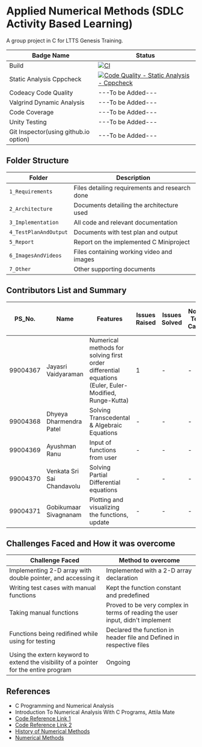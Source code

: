 # Applied Numerical Methods (SDLC Activity Based Learning)
A group project in C for LTTS Genesis Training.

Badge Name | Status |
-----------|---------|
Build |[![CI](https://github.com/99004368-Dhyeya/sdlc-practice/actions/workflows/main.yml/badge.svg)](https://github.com/99004368-Dhyeya/sdlc-practice/actions/workflows/main.yml)|
Static Analysis Cppcheck |[![Code Quality - Static Analysis - Cppcheck](https://github.com/99004368-Dhyeya/sdlc-practice/actions/workflows/cpp-check.yml/badge.svg)](https://github.com/99004368-Dhyeya/sdlc-practice/actions/workflows/cpp-check.yml)|
Codeacy Code Quality |---To be Added---|
Valgrind Dynamic Analysis |---To be Added---|
Code Coverage |---To be Added---|
Unity Testing |---To be Added---|
Git Inspector(using github.io option) |---To be Added---|

## Folder Structure
Folder               | Description
---------------------|---------------------------------------------------
`1_Requirements`     | Files detailing requirements and research done
`2_Architecture`     | Documents detailing the architecture used
`3_Implementation`   | All code and relevant documentation
`4_TestPlanAndOutput`| Documents with test plan and output
`5_Report`           | Report on the implemented C Miniproject
`6_ImagesAndVideos`  | Files containing working video and images
`7_Other`            | Other supporting documents

## Contributors List and Summary
| PS_No. | Name | Features | Issues Raised | Issues Solved | No. of Test Cases | No. of Test Cases Passing |
|-----|-----|-----|-----|-----|-----|-----|
| 99004367 | Jayasri Vaidyaraman | Numerical methods for solving first order differential equations (Euler, Euler-Modified, Runge-Kutta) | 1 | - | - | - |
| 99004368 | Dhyeya Dharmendra Patel | Solving Transcedental & Algebraic Equations | - | - | - | - |
| 99004369 | Ayushman Ranu | Input of functions from user | - | - | - | - |
| 99004370 | Venkata Sri Sai Chandavolu | Solving Partial Differential equations | - | - | - | - |
| 99004371 | Gobikumaar Sivagnanam | Plotting and visualizing the functions, update | - | - | - | - |

## Challenges Faced and How it was overcome
| Challenge Faced | Method to overcome |
|-----------------|--------------------|
| Implementing 2-D array with double pointer, and accessing it | Implemented with a 2-D array declaration |
| Writing test cases with manual functions | Kept the function constant and predefined | 
| Taking manual functions | Proved to be very complex in terms of reading the user input, didn't implement |
| Functions being redifined while using for testing | Declared the function in header file and Defined in respective files |
| Using the extern keyword to extend the visibility of a pointer for the entire program | Ongoing |

## References 
*   C Programming and Numerical Analysis
*   Introduction To Numerical Analysis With C Programs, Attila Mate
*   [Code Reference Link 1](https://www.codesansar.com)
*   [Code Reference Link 2](https://www.codewithc.com)
*   [History of Numerical Methods](https://www.britannica.com/science/numerical-analysis/Historical-background)
*   [Numerical Methods](https://en.wikipedia.org/wiki/Numerical_analysis)
